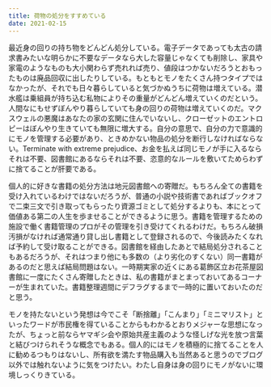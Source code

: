 ```yaml
---
title: 荷物の処分をすすめている
date: 2021-02-15
---
```


最近身の回りの持ち物をどんどん処分している。電子データであっても太古の請求書みたいな明らかに不要なデータなら大した容量じゃなくても削除し、家具や家電のようなものも大小関わらず売れれば売り、値段はつかないだろうとおもったものは廃品回収に出したりしている。もともとモノをたくさん持つタイプではなかったが、それでも日々暮らしていると気づかぬうちに荷物は増えている。潜水艦は乗組員が持ち込む私物によりその重量がどんどん増えていくのだという。人間なにもせずぼんやり暮らしていても身の回りの荷物は増えていくのだ。マクスウェルの悪魔はあなたの家の玄関に住んでいないし、クローゼットのエントロピーはぼんやり生きていても無限に増大する。自分の意思で、自分の力で意識的にモノを管理する必要があり、ときめかない物品の処分を断行しなければならない。Terminate with extreme prejudice、お金を払えば同じモノが手に入るならそれは不要、図書館にあるならそれは不要、恣意的なルールを敷いてためらわずに捨てることが肝要である。

個人的に好きな書籍の処分方法は地元図書館への寄贈だ。もちろん全ての書籍を受け入れているわけではないだろうが、普通の小説や技術書であればブックオフで二束三文で引き取ってもらったり資源ゴミとして処分するよりも、本にとって価値ある第二の人生を歩ませることができるように思う。書籍を管理するための施設で働く書籍管理のプロがその管理を引き受けてくれるわけだ。もちろん破損汚損がなければ通常通り貸し出し書籍として登録されるので、今後読みたくなれば予約して受け取ることができる。図書館を経由したあとで結局処分されることもあるだろうが、それはつまり他にも多数の（より劣化のすくない）同一書籍があるのだと思えば結局問題はない。一時期実家の近くにある葛飾区立お花茶屋図書館に一度にたくさん寄贈したときは、私の書籍がまとまっておいてあるコーナーが生まれていた。書籍整理週間にデフラグするまで一時的に置いておいたのだと思う。

モノを持たないという発想は今でこそ「断捨離」「こんまり」「ミニマリスト」といったワードが市民権を得ていることからもわかるとおりメジャーな思想になったが、ちょっと前ならヤマギシ会や原始共産主義のような怪しげな光を放つ言葉と結びつけられそうな概念でもある。個人的にはモノを積極的に捨てることを人に勧めるつもりはないし、所有欲を満たす物品購入も当然あると思うのでブログ以外では触れないように気をつけたい。わたし自身は身の回りにモノがないに環境しっくりきている。
